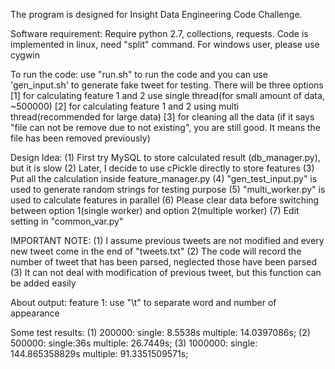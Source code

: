 The program is designed for Insight Data Engineering Code Challenge.

Software requirement:
    Require python 2.7, collections, requests.
    Code is implemented in linux, need "split" command. For windows user, please use cygwin

To run the code:
    use "run.sh" to run the code and you can use 'gen_input.sh' to generate fake tweet for testing. There will be three options
    [1] for calculating feature 1 and 2 use single thread(for small amount of data, ~500000)
    [2] for calculating feature 1 and 2 using multi thread(recommended for large data)
    [3] for cleaning all the data (if it says "file can not be remove due to not existing", you are still good. It means the file has been removed previously)

Design Idea:
    (1) First try MySQL to store calculated result (db_manager.py), but it is slow
    (2) Later, I decide to use cPickle directly to store features
    (3) Put all the calculation inside feature_manager.py
    (4) "gen_test_input.py" is used to generate random strings for testing purpose
    (5) "multi_worker.py" is used to calculate features in parallel
    (6) Please clear data before switching between option 1(single worker) and option 2(multiple worker)
    (7) Edit setting in "common_var.py"	

IMPORTANT NOTE:
    (1) I assume previous tweets are not modified and every new tweet come in the end of "tweets.txt"
    (2) The code will record the number of tweet that has been parsed, neglected those have been parsed
    (3) It can not deal with modification of previous tweet, but this function can be added easily

About output:
    feature 1: use "\t" to separate word and number of appearance

Some test results:
(1) 200000: single: 8.5538s multiple: 14.0397086s;
(2) 500000: single:36s  multiple: 26.7449s;
(3) 1000000: single: 144.865358829s multiple: 91.3351509571s;

